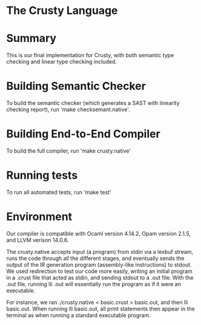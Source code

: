 # The Crusty Language 

# Summary 
This is our final implementation for Crusty, with both semantic type checking and linear type checking included. 

# Building Semantic Checker
To build the semantic checker (which generates a SAST with linearity checking report), run 
'make checksemant.native'. 

# Building End-to-End Compiler
To build the full compiler, run 'make crusty.native' 

# Running tests
To run all automated tests, run 'make test'

# Environment
Our compiler is compatible with Ocaml version 4.14.2, Opam version 2.1.5, and 
LLVM verison 14.0.6. 

The crusty.native accepts input (a program) from stdin via a lexbuf stream, runs the code through all the different stages, and eventually sends the output of the IR generation program (assembly-like instructions) to stdout. We used redirection to test our code more easily, writing an initial program in a .crust file that acted as stdin, and sending stdout to a .out file. With the .out file, running lli .out will essentially run the program as if it were an executable. 

For instance, we ran ./crusty.native < basic.crust > basic.out, and then lli basic.out. When running lli basic.out, all print statements then appear in the terminal as when running a standard executable program. 

